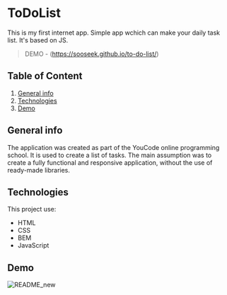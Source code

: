 # ToDoList
This is my first internet app. Simple app wchich can make your daily task list. It's based on JS. 
>DEMO - (https://sooseek.github.io/to-do-list/)

## Table of Content
1. [General info](#general-info)
2. [Technologies](#technologies)
3. [Demo](#demo)

## General info
The application was created as part of the YouCode online programming school. It is used to create a list of tasks. The main assumption was to create a fully functional and responsive application, without the use of ready-made libraries.

## Technologies
This project use:
* HTML
* CSS
* BEM
* JavaScript

## Demo
![README_new](https://user-images.githubusercontent.com/104437858/169010071-b9162749-9eb2-4580-bd25-c3e2f2262de9.gif)





